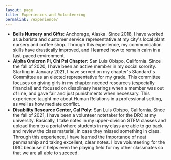 ```yaml
---
layout: page
title: Experiences and Volunteering
permalink: /experience/
---
```

- **Bells Nursery and Gifts:** Anchorage, Alaska. Since 2018, I have worked as a barista and customer service representative at my city's local plant nursery and coffee shop. Through this experience, my communication skills have drastically improved, and I learned how to remain calm in a fast-paced environment. 
- **Alpha Omicron Pi, Chi Psi Chapter:** San Luis Obispo, California. Since the fall of 2020, I have been an active member in my social sorority. Starting in January 2021, I have served on my chapter's Standard's Committee as an elected representative for my grade. This committee focuses on giving girls in my chapter needed resources (especially financial) and focused on disaplinary hearings when a member was out of line, and gave fair and just punishments when necessary. This experience taught me about Human Relations in a professional setting, as well as how mediate conflict.
- **Disability Resource Center, Cal Poly:** San Luis Obispo, California. Since the fall of 2021, I have been a volunteer notetaker for the DRC at my university. Basically, I take notes in my upper-division STEM classes and upload them to a portal where students in my class are able to go back and review the class material, in case they missed something in class. Through this experience, I have learned the importance of neat penmanship and taking excellent, clear notes. I love volunteering for the DRC because it helps even the playing field for my other classmates so that we are all able to succeed.

